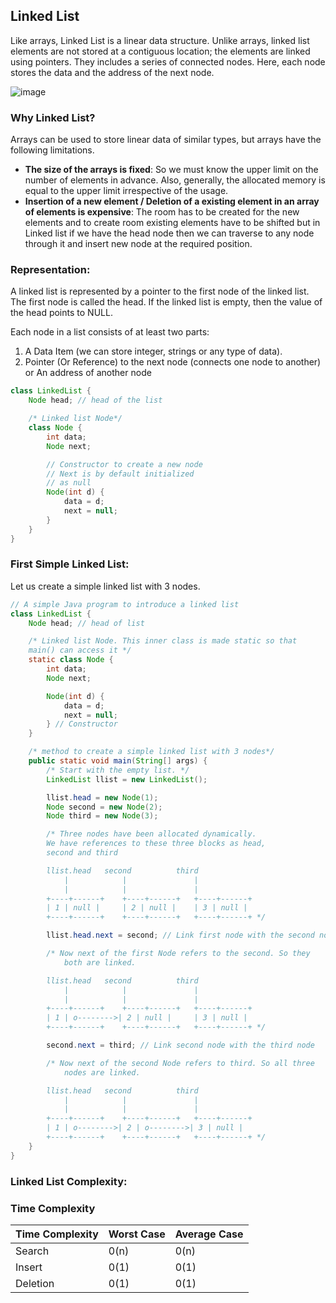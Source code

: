 ## Linked List

Like arrays, Linked List is a linear data structure. Unlike arrays, linked list elements are not stored at a contiguous
location; the elements are linked using pointers. They includes a series of connected nodes. Here, each node stores the
data and the address of the next node.

![image](https://media.geeksforgeeks.org/wp-content/cdn-uploads/gq/2013/03/Linkedlist.png)

### Why Linked List?

Arrays can be used to store linear data of similar types, but arrays have the following limitations.

- **The size of the arrays is fixed**: So we must know the upper limit on the number of elements in advance. Also,
  generally, the allocated memory is equal to the upper limit irrespective of the usage.
- **Insertion of a new element / Deletion of a existing element in an array of elements is expensive**: The room has to
  be
  created for the new elements and to create room existing elements have to be shifted but in Linked list if we have the
  head node then we can traverse to any node through it and insert new node at the required position.

### Representation:

A linked list is represented by a pointer to the first node of the linked list. The first node is called the head. If
the linked list is empty, then the value of the head points to NULL.

Each node in a list consists of at least two parts:

1. A Data Item (we can store integer, strings or any type of data).
2. Pointer (Or Reference) to the next node (connects one node to another) or An address of another node

```java
class LinkedList {
    Node head; // head of the list

    /* Linked list Node*/
    class Node {
        int data;
        Node next;

        // Constructor to create a new node
        // Next is by default initialized
        // as null
        Node(int d) {
            data = d;
            next = null;
        }
    }
}
```

### First Simple Linked List:

Let us create a simple linked list with 3 nodes.

```java
// A simple Java program to introduce a linked list
class LinkedList {
    Node head; // head of list

    /* Linked list Node. This inner class is made static so that
    main() can access it */
    static class Node {
        int data;
        Node next;

        Node(int d) {
            data = d;
            next = null;
        } // Constructor
    }

    /* method to create a simple linked list with 3 nodes*/
    public static void main(String[] args) {
        /* Start with the empty list. */
        LinkedList llist = new LinkedList();

        llist.head = new Node(1);
        Node second = new Node(2);
        Node third = new Node(3);

		/* Three nodes have been allocated dynamically.
		We have references to these three blocks as head,
		second and third

		llist.head	 second			 third
			|			 |				 |
			|			 |				 |
		+----+------+	 +----+------+	 +----+------+
		| 1 | null |	 | 2 | null |	 | 3 | null |
		+----+------+	 +----+------+	 +----+------+ */

        llist.head.next = second; // Link first node with the second node

		/* Now next of the first Node refers to the second. So they
			both are linked.

		llist.head	 second			 third
			|			 |				 |
			|			 |				 |
		+----+------+	 +----+------+	 +----+------+
		| 1 | o-------->| 2 | null |	 | 3 | null |
		+----+------+	 +----+------+	 +----+------+ */

        second.next = third; // Link second node with the third node

		/* Now next of the second Node refers to third. So all three
			nodes are linked.

		llist.head	 second			 third
			|			 |				 |
			|			 |				 |
		+----+------+	 +----+------+	 +----+------+
		| 1 | o-------->| 2 | o-------->| 3 | null |
		+----+------+	 +----+------+	 +----+------+ */
    }
}
```

### Linked List Complexity:

### Time Complexity

| Time Complexity | Worst Case | Average Case |
|-----------------|------------|--------------|
| Search          | 0(n)       | 0(n)         |
| Insert          | 0(1)       | 0(1)         |
| Deletion        | 0(1)       | 0(1)         |

